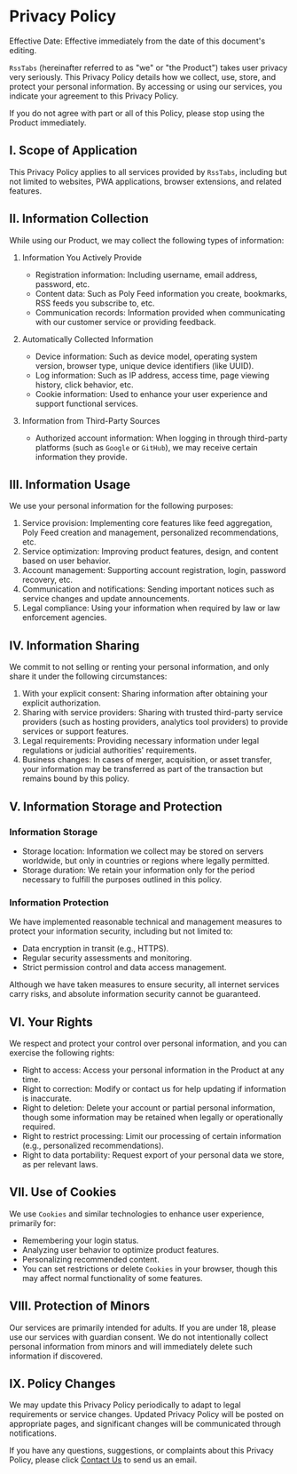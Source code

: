 # Privacy Policy

Effective Date: Effective immediately from the date of this document's editing.

`RssTabs` (hereinafter referred to as "we" or "the Product") takes user privacy very seriously. This Privacy Policy details how we collect, use, store, and protect your personal information. By accessing or using our services, you indicate your agreement to this Privacy Policy.

If you do not agree with part or all of this Policy, please stop using the Product immediately.

## I. Scope of Application

This Privacy Policy applies to all services provided by `RssTabs`, including but not limited to websites, PWA applications, browser extensions, and related features.

## II. Information Collection

While using our Product, we may collect the following types of information:

1. Information You Actively Provide

   - Registration information: Including username, email address, password, etc.
   - Content data: Such as Poly Feed information you create, bookmarks, RSS feeds you subscribe to, etc.
   - Communication records: Information provided when communicating with our customer service or providing feedback.

2. Automatically Collected Information

   - Device information: Such as device model, operating system version, browser type, unique device identifiers (like UUID).
   - Log information: Such as IP address, access time, page viewing history, click behavior, etc.
   - Cookie information: Used to enhance your user experience and support functional services.

3. Information from Third-Party Sources

   - Authorized account information: When logging in through third-party platforms (such as `Google` or `GitHub`), we may receive certain information they provide.

## III. Information Usage

We use your personal information for the following purposes:

1. Service provision: Implementing core features like feed aggregation, Poly Feed creation and management, personalized recommendations, etc.
2. Service optimization: Improving product features, design, and content based on user behavior.
3. Account management: Supporting account registration, login, password recovery, etc.
4. Communication and notifications: Sending important notices such as service changes and update announcements.
5. Legal compliance: Using your information when required by law or law enforcement agencies.

## IV. Information Sharing

We commit to not selling or renting your personal information, and only share it under the following circumstances:

1. With your explicit consent: Sharing information after obtaining your explicit authorization.
2. Sharing with service providers: Sharing with trusted third-party service providers (such as hosting providers, analytics tool providers) to provide services or support features.
3. Legal requirements: Providing necessary information under legal regulations or judicial authorities' requirements.
4. Business changes: In cases of merger, acquisition, or asset transfer, your information may be transferred as part of the transaction but remains bound by this policy.

## V. Information Storage and Protection

### Information Storage

- Storage location: Information we collect may be stored on servers worldwide, but only in countries or regions where legally permitted.
- Storage duration: We retain your information only for the period necessary to fulfill the purposes outlined in this policy.

### Information Protection

We have implemented reasonable technical and management measures to protect your information security, including but not limited to:

   - Data encryption in transit (e.g., HTTPS).
   - Regular security assessments and monitoring.
   - Strict permission control and data access management.

Although we have taken measures to ensure security, all internet services carry risks, and absolute information security cannot be guaranteed.

## VI. Your Rights

We respect and protect your control over personal information, and you can exercise the following rights:

- Right to access: Access your personal information in the Product at any time.
- Right to correction: Modify or contact us for help updating if information is inaccurate.
- Right to deletion: Delete your account or partial personal information, though some information may be retained when legally or operationally required.
- Right to restrict processing: Limit our processing of certain information (e.g., personalized recommendations).
- Right to data portability: Request export of your personal data we store, as per relevant laws.

## VII. Use of Cookies

We use `Cookies` and similar technologies to enhance user experience, primarily for:

- Remembering your login status.
- Analyzing user behavior to optimize product features.
- Personalizing recommended content.
- You can set restrictions or delete `Cookies` in your browser, though this may affect normal functionality of some features.

## VIII. Protection of Minors

Our services are primarily intended for adults. If you are under 18, please use our services with guardian consent. We do not intentionally collect personal information from minors and will immediately delete such information if discovered.

## IX. Policy Changes

We may update this Privacy Policy periodically to adapt to legal requirements or service changes. Updated Privacy Policy will be posted on appropriate pages, and significant changes will be communicated through notifications.

If you have any questions, suggestions, or complaints about this Privacy Policy, please click [Contact Us](../about/contact-us.md) to send us an email.